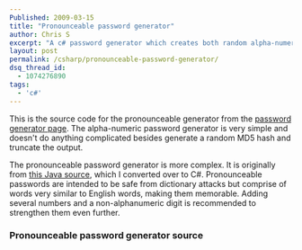 ```yaml
---
Published: 2009-03-15
title: "Pronounceable password generator"
author: Chris S
excerpt: "A c# password generator which creates both random alpha-numeric and the more useful prounceable passwords."
layout: post
permalink: /csharp/pronounceable-password-generator/
dsq_thread_id:
  - 1074276890
tags:
  - 'c#'
---
```

This is the source code for the pronounceable generator from the [password generator page][1]. The alpha-numeric password generator is very simple and doesn't do anything complicated besides generate a random MD5 hash and truncate the output.

The pronounceable password generator is more complex. It is originally from [this Java source][2], which I converted over to C#. Pronounceable passwords are intended to be safe from dictionary attacks but comprise of words very similar to English words, making them memorable. Adding several numbers and a non-alphanumeric digit is recommended to strengthen them even further.

<!--more-->

### Pronounceable password generator source

<script src="https://gist.github.com/yetanotherchris/4746867.js"></script>

 [1]: /password-generator/
 [2]: http://www.multicians.org/thvv/gpw.html